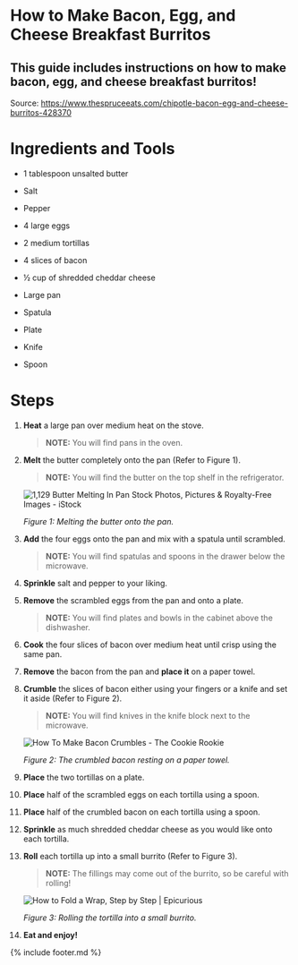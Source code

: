 # How to Make Bacon, Egg, and Cheese Breakfast Burritos

## This guide includes instructions on how to make bacon, egg, and cheese breakfast burritos!

Source:
<https://www.thespruceeats.com/chipotle-bacon-egg-and-cheese-burritos-428370>

# Ingredients and Tools

-   1 tablespoon unsalted butter

-   Salt

-   Pepper

-   4 large eggs

-   2 medium tortillas

-   4 slices of bacon

-   ½ cup of shredded cheddar cheese

-   Large pan

-   Spatula

-   Plate

-   Knife

-   Spoon

# Steps 

1.  **Heat** a large pan over medium heat on the stove.

    > **NOTE:** You will find pans in the oven.

2.  **Melt** the butter completely onto the pan (Refer to Figure 1).

    > **NOTE:** You will find the butter on the top shelf in the refrigerator.

    ![1,129 Butter Melting In Pan Stock Photos, Pictures &amp; Royalty-Free
    Images - iStock](images/media/image10.jpeg)

    *Figure 1: Melting the butter onto the pan.*

3.  **Add** the four eggs onto the pan and mix with a spatula until scrambled.

    > **NOTE:** You will find spatulas and spoons in the drawer below the microwave.

4.  **Sprinkle** salt and pepper to your liking.

5.  **Remove** the scrambled eggs from the pan and onto a plate.

    > **NOTE:** You will find plates and bowls in the cabinet above the dishwasher.

11. **Cook** the four slices of bacon over medium heat until crisp using the same pan.

12. **Remove** the bacon from the pan and **place it** on a paper towel.

13. **Crumble** the slices of bacon either using your fingers or a knife and set it aside (Refer to Figure 2).

    > **NOTE:** You will find knives in the knife block next to the microwave.

    ![How To Make Bacon Crumbles - The Cookie
    Rookie](images/media/image11.jpeg)

    *Figure 2: The crumbled bacon resting on a paper towel.*

14. **Place** the two tortillas on a plate.

15. **Place** half of the scrambled eggs on each tortilla using a spoon.

16. **Place** half of the crumbled bacon on each tortilla using a spoon.

17. **Sprinkle** as much shredded cheddar cheese as you would like onto each tortilla.

18. **Roll** each tortilla up into a small burrito (Refer to Figure 3).

    > **NOTE:** The fillings may come out of the burrito, so be careful with rolling!

    ![How to Fold a Wrap, Step by Step \|
    Epicurious](images/media/image12.jpeg)

    *Figure 3: Rolling the tortilla into a small burrito.*

19. **Eat and enjoy!**

{% include footer.md %}